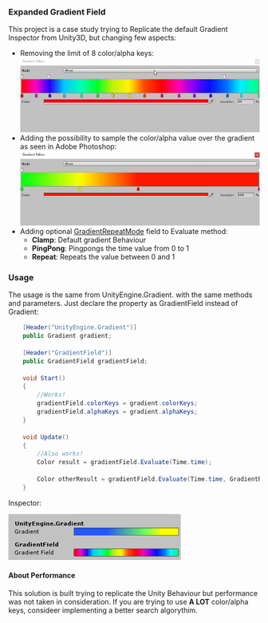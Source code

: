 ### Expanded Gradient Field 

This project is a case study  trying to Replicate the default Gradient Inspector from Unity3D, but changing few aspects:

- Removing the limit of 8 color/alpha keys:
![](.Docs/Images/gradientKeys.gif)
- Adding the possibility to sample the color/alpha value over the gradient as seen in Adobe Photoshop:
![](.Docs/Images/colorPicker.gif)
- Adding optional [GradientRepeatMode](Scripts/GradientRepeatMode.cs) field to Evaluate method:
	- **Clamp**: Default gradient Behaviour
	- **PingPong**: Pingpongs the time value from 0 to 1
	- **Repeat**: Repeats the value between 0 and 1

### Usage

The usage is the same from UnityEngine.Gradient. with the same methods and parameters. Just declare the property as GradientField instead of Gradient:
```csharp
	[Header("UnityEngine.Gradient")]
	public Gradient gradient;

	[Header("GradientField")]
	public GradientField gradientField;
	
	void Start()
    {
		//Works!
		gradientField.colorKeys = gradient.colorKeys;
		gradientField.alphaKeys = gradient.alphaKeys;
    }

    void Update()
    {
		//Also works!
		Color result = gradientField.Evaluate(Time.time);

		Color otherResult = gradientField.Evaluate(Time.time, GradientRepeatMode.PingPong);
	}
```
Inspector:

![](.Docs/Images/inspector.png)

#### About Performance
This solution is built trying to replicate the Unity Behaviour but performance was not taken in consideration. If you are trying to use **A LOT** color/alpha keys, consideer implementing a better search algorythim.
